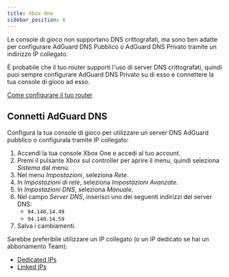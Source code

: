 ```yaml
---
title: Xbox One
sidebar_position: 6
---
```


Le console di gioco non supportano DNS crittografati, ma sono ben adatte per configurare AdGuard DNS Pubblico o AdGuard DNS Privato tramite un indirizzo IP collegato.

È probabile che il tuo router supporti l'uso di server DNS crittografati, quindi puoi sempre configurare AdGuard DNS Privato su di esso e connettere la tua console di gioco ad esso.

[Come configurare il tuo router](/private-dns/connect-devices/routers/routers.md)

## Connetti AdGuard DNS

Configura la tua console di gioco per utilizzare un server DNS AdGuard pubblico o configurala tramite IP collegato:

1. Accendi la tua console Xbox One e accedi al tuo account.
2. Premi il pulsante Xbox sul controller per aprire il menu, quindi seleziona _Sistema_ dal menu.
3. Nel menu _Impostazioni_, seleziona _Rete_.
4. In _Impostazioni di rete_, seleziona _Impostazioni Avanzate_.
5. In _Impostazioni DNS_, seleziona _Manuale_.
6. Nel campo _Server DNS_, inserisci uno dei seguenti indirizzi del server DNS:
   - `94.140.14.49`
   - `94.140.14.59`
7. Salva i cambiamenti.

Sarebbe preferibile utilizzare un IP collegato (o un IP dedicato se hai un abbonamento Team):

- [Dedicated IPs](/private-dns/connect-devices/other-options/dedicated-ip.md)
- [Linked IPs](/private-dns/connect-devices/other-options/linked-ip.md)
